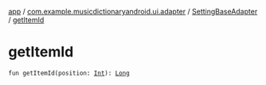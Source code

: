[app](../../index.md) / [com.example.musicdictionaryandroid.ui.adapter](../index.md) / [SettingBaseAdapter](index.md) / [getItemId](./get-item-id.md)

# getItemId

`fun getItemId(position: `[`Int`](https://kotlinlang.org/api/latest/jvm/stdlib/kotlin/-int/index.html)`): `[`Long`](https://kotlinlang.org/api/latest/jvm/stdlib/kotlin/-long/index.html)